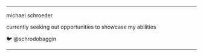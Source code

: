 
* * *
michael schroeder

currently seeking out opportunities to showcase my abilities

🐦 @schrodobaggin

* * *

